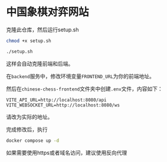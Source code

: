 # 中国象棋对弈网站

克隆此仓库，然后运行setup.sh

```sh
chmod +x setup.sh

./setup.sh
```

这样会自动克隆前端和后端。

在`backend`服务中，修改环境变量`FRONTEND_URL`为你的前端地址。

然后在`chinese-chess-frontend`文件夹中创建`.env`文件，内容如下：

```
VITE_API_URL=http://localhost:8080/api
VITE_WEBSOCKET_URL=http://localhost:8080/ws
```

请改为实际的地址。

完成修改后，执行

```sh
docker compose up -d
```

如果需要使用https或者域名访问，建议使用反向代理